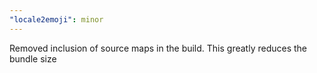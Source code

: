 ```yaml
---
"locale2emoji": minor
---
```


Removed inclusion of source maps in the build. This greatly reduces the bundle size
